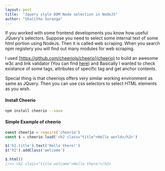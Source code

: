 ```yaml
---
layout: post
title:  "Jquery style DOM Node selection in NodeJS"
author: "Shalitha Suranga"
---
```


If you worked with some frontend developments you know how useful JQuery's selectors. Suppose you need to select some internal text of some html portion using NodeJs. Then it is called web scraping. When you search npm registery you will find out many modules for web scraping.

I used [https://github.com/cheeriojs/cheerio](cheerio) to build an awesome w3c and link validator (You can find [here](https://github.com/99xt/w3c-link-validator)) and Basically I wanted to check existance of some tags, attributes of specific tag and get anchor contents.

Special thing is that cheeriojs offers very similar working environment as same as JQuery. Then you can use css selectors to select HTML elements as you wish.

#### Install Cheerio

```bash
npm install cheerio --save
```

#### Simple Example of cheerio

```Javascript
const cheerio = require('cheerio')
const $ = cheerio.load('<h2 class="title">Hello world</h2>')

$('h2.title').text('Hello there!')
$('h2').addClass('welcome')

$.html()
//=> <h2 class="title welcome">Hello there!</h2>
```
